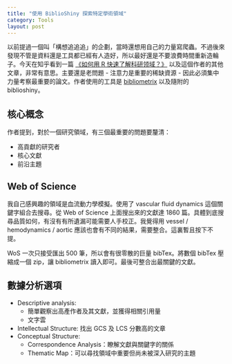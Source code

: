 ```yaml
---
title: "使用 BiblioShiny 探索特定學術領域"
category: Tools
layout: post
---
```


以前提過一個叫「構想追追追」的企劃，當時還想用自己的力量寫爬蟲。不過後來發現不管是資料還是工具都已經有人造好，所以最好還是不要浪費時間重新造輪子。今天在知乎看到一篇 [《如何用 R 快速了解科研领域？》](https://zhuanlan.zhihu.com/p/45262484) 以及這個作者的其他文章，非常有意思。主要還是老問題 - 注意力是重要的稀缺資源 - 因此必須集中力量考察最重要的論文。作者使用的工具是 [bibliometrix](https://www.bibliometrix.org) 以及隨附的 biblioshiny。

## 核心概念

作者提到，對於一個研究領域，有三個最重要的問題要釐清：

- 高貢獻的研究者
- 核心文獻
- 前沿主題

## Web of Science

我自己感興趣的領域是血流動力學模擬。使用了 vascular fluid dynamics 這個關鍵字組合去搜尋。從 Web of Science 上面搜出來的文獻達 1860 篇。具體到底搜尋品質如何，有沒有有所遺漏可能需要人手校正。我覺得用 vessel / hemodynamics / aortic 應該也會有不同的結果，需要整合。這裏暫且按下不提。

WoS 一次只接受匯出 500 筆，所以會有很零散的巨量 bibTex。將數個 bibTex 壓縮成一個 zip，讓 bibliometrix 讀入即可。最後可整合出最關鍵的文獻。

## 數據分析選項

- Descriptive analysis:
  - 簡單觀察出高產作者及其文獻，並獲得相關引用量
  - 文字雲
- Intellectual Structure: 找出 GCS 及 LCS 分數高的文章
- Conceptual Structure:
  - Correspondence Analysis：瞭解文獻與關鍵字的關係
  - Thematic Map：可以尋找領域中重要但尚未被深入研究的主題
